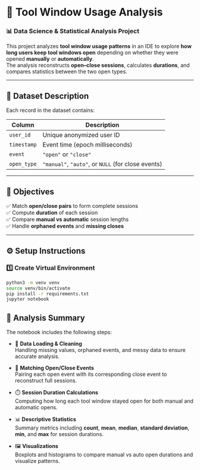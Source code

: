 # 🧠 Tool Window Usage Analysis

### 📊 Data Science & Statistical Analysis Project

This project analyzes **tool window usage patterns** in an IDE to explore **how long users keep tool windows open** depending on whether they were opened **manually** or **automatically**.  
The analysis reconstructs **open–close sessions**, calculates **durations**, and compares statistics between the two open types.

---

## 📂 Dataset Description

Each record in the dataset contains:

| Column       | Description                                         |
|-------------|-----------------------------------------------------|
| `user_id`    | Unique anonymized user ID                            |
| `timestamp`  | Event time (epoch milliseconds)                     |
| `event`      | `"open"` or `"close"`                               |
| `open_type`  | `"manual"`, `"auto"`, or `NULL` (for close events) |

---

## 🎯 Objectives

✅ Match **open/close pairs** to form complete sessions  
✅ Compute **duration** of each session  
✅ Compare **manual vs automatic** session lengths  
✅ Handle **orphaned events** and **missing closes**  

---

## ⚙️ Setup Instructions

### 1️⃣ Create Virtual Environment
```bash
python3 -m venv venv
source venv/bin/activate
pip install -r requirements.txt
jupyter notebook
```

## 🧮 Analysis Summary

The notebook includes the following steps:

- 🧹 **Data Loading & Cleaning**  
  Handling missing values, orphaned events, and messy data to ensure accurate analysis.

- 🔗 **Matching Open/Close Events**  
  Pairing each open event with its corresponding close event to reconstruct full sessions.

- ⏱️ **Session Duration Calculations**  
  Computing how long each tool window stayed open for both manual and automatic opens.

- 📊 **Descriptive Statistics**  
  Summary metrics including **count**, **mean**, **median**, **standard deviation**, **min**, and **max** for session durations.

- 🖼️ **Visualizations**  
  Boxplots and histograms to compare manual vs auto open durations and visualize patterns.
